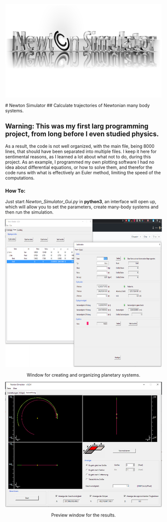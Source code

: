<p align="center">
<img src="https://github.com/Ntropic/Physics/blob/master/Newton_Simulator/Icon/Newton%20Simulator/PostProduktion%201.png?raw=true" width="900" height="300" />
</p>
# Newton Simulator
## Calculate trajectories of Newtonian many body systems.

## Warning: This was my first larg programming project, from long before I even studied physics.
As a result, the code is not well organized, with the main file, being 8000 lines, that should have been separated into multiple files. I keep it here for sentimental reasons, as I learned a lot about what not to do, during this project.
As an example, I programmed my own plotting software
I had no idea about differential equations, or how to solve them, and therefor the code runs with what is effectively an Euler method, limiting the speed of the computations.

### How To: 
Just start *Newton_Simulator_Gui.py* in **python3**, an interface will open up, which will allow you to set the parameters, create many-body systems and then run the simulation.


<p align="center">
<img src="https://github.com/Ntropic/Physics/blob/master/Newton_Simulator/Screenshots/Screenshot%20(834).png?raw=true" width="922" height="475" />
</p>
<p align="center"> 
Window for creating and organizing planetary systems. 
</p>

<p align="center">
<img src="https://github.com/Ntropic/Physics/blob/master/Newton_Simulator/Screenshots/Screenshot%20(835).png?raw=true" width="516" height="402" />
</p>
<p align="center"> 
Preview window for the results.
</p>
